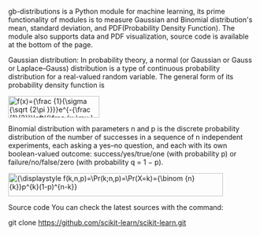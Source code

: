 gb-distributions is a Python module for machine learning, its prime functionality of modules is to measure Gaussian and Binomial distribution's mean, standard deviation, and PDF(Probability Density Function).
The module also supports data and PDF visualization, source code is available at the bottom of the page.

Gaussian distribution:
In probability theory, a normal (or Gaussian or Gauss or Laplace–Gauss) distribution is a type of continuous probability distribution for a real-valued random variable. The general form of its probability density function is

<img src="http://www.sciweavers.org/tex2img.php?eq=f%28x%29%3D%7B%5Cfrac%20%7B1%7D%7B%5Csigma%20%7B%5Csqrt%20%7B2%5Cpi%20%7D%7D%7D%7De%5E%7B-%7B%5Cfrac%20%7B1%7D%7B2%7D%7D%5Cleft%28%7B%5Cfrac%20%7Bx-%5Cmu%20%7D%7B%5Csigma%20%7D%7D%5Cright%29%5E%7B2%7D%7D%7D%0A&bc=White&fc=Black&im=jpg&fs=12&ff=arev&edit=0" align="center" border="0" alt="f(x)={\frac {1}{\sigma {\sqrt {2\pi }}}}e^{-{\frac {1}{2}}\left({\frac {x-\mu }{\sigma }}\right)^{2}}}" width="185" height="44" />


Binomial distribution with parameters n and p is the discrete probability distribution of the number of successes in a sequence of n independent experiments, each asking a yes–no question, and each with its own boolean-valued outcome: success/yes/true/one (with probability p) or failure/no/false/zero (with probability q = 1 − p).

<img src="http://www.sciweavers.org/tex2img.php?eq=%7B%5Cdisplaystyle%20f%28k%2Cn%2Cp%29%3D%5CPr%28k%3Bn%2Cp%29%3D%5CPr%28X%3Dk%29%3D%7B%5Cbinom%20%7Bn%7D%7Bk%7D%7Dp%5E%7Bk%7D%281-p%29%5E%7Bn-k%7D%7D&bc=White&fc=Black&im=jpg&fs=12&ff=arev&edit=0" align="center" border="0" alt="{\displaystyle f(k,n,p)=\Pr(k;n,p)=\Pr(X=k)={\binom {n}{k}}p^{k}(1-p)^{n-k}}" width="436" height="47" />

Source code
You can check the latest sources with the command:

git clone https://github.com/scikit-learn/scikit-learn.git